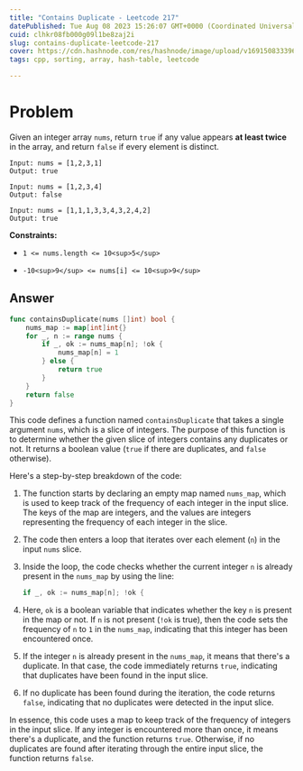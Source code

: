 ```yaml
---
title: "Contains Duplicate - Leetcode 217"
datePublished: Tue Aug 08 2023 15:26:07 GMT+0000 (Coordinated Universal Time)
cuid: clhkr08fb000g09l1be8zaj2i
slug: contains-duplicate-leetcode-217
cover: https://cdn.hashnode.com/res/hashnode/image/upload/v1691508333960/b8466716-db45-4055-a6b6-74bacc77a99b.jpeg
tags: cpp, sorting, array, hash-table, leetcode

---
```


# Problem

Given an integer array `nums`, return `true` if any value appears **at least twice** in the array, and return `false` if every element is distinct.

```plaintext
Input: nums = [1,2,3,1]
Output: true
```

```plaintext
Input: nums = [1,2,3,4]
Output: false
```

```plaintext
Input: nums = [1,1,1,3,3,4,3,2,4,2]
Output: true
```

**Constraints:**

* `1 <= nums.length <= 10<sup>5</sup>`
    
* `-10<sup>9</sup> <= nums[i] <= 10<sup>9</sup>`
    

## Answer

```go
func containsDuplicate(nums []int) bool {
	nums_map := map[int]int{}
	for _, n := range nums {
		if _, ok := nums_map[n]; !ok {
			nums_map[n] = 1
		} else {
			return true
		}
	}
	return false
}
```

This code defines a function named `containsDuplicate` that takes a single argument `nums`, which is a slice of integers. The purpose of this function is to determine whether the given slice of integers contains any duplicates or not. It returns a boolean value (`true` if there are duplicates, and `false` otherwise).

Here's a step-by-step breakdown of the code:

1. The function starts by declaring an empty map named `nums_map`, which is used to keep track of the frequency of each integer in the input slice. The keys of the map are integers, and the values are integers representing the frequency of each integer in the slice.
    
2. The code then enters a loop that iterates over each element (`n`) in the input `nums` slice.
    
3. Inside the loop, the code checks whether the current integer `n` is already present in the `nums_map` by using the line:
    
    ```go
    if _, ok := nums_map[n]; !ok {
    ```
    
4. Here, `ok` is a boolean variable that indicates whether the key `n` is present in the map or not. If `n` is not present (`!ok` is true), then the code sets the frequency of `n` to `1` in the `nums_map`, indicating that this integer has been encountered once.
    
5. If the integer `n` is already present in the `nums_map`, it means that there's a duplicate. In that case, the code immediately returns `true`, indicating that duplicates have been found in the input slice.
    
6. If no duplicate has been found during the iteration, the code returns `false`, indicating that no duplicates were detected in the input slice.
    

In essence, this code uses a map to keep track of the frequency of integers in the input slice. If any integer is encountered more than once, it means there's a duplicate, and the function returns `true`. Otherwise, if no duplicates are found after iterating through the entire input slice, the function returns `false`.
